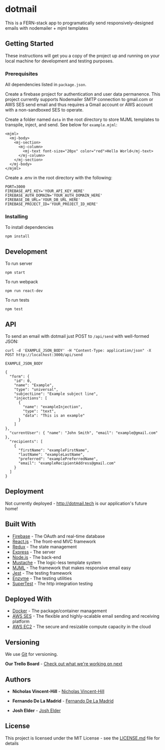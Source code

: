 # dotmail

This is a FERN-stack app to programatically send responsively-designed emails with nodemailer + mjml templates

## Getting Started

These instructions will get you a copy of the project up and running on your local machine for development and testing purposes.

### Prerequisites

All dependencies listed in `package.json`.

Create a firebase project for authentication and user data permanence. This project currently supports Nodemailer SMTP connection to gmail.com or AWS SES send email and thus requires a Gmail account or AWS account with a non-sandboxed SES to operate.

Create a folder named `data` in the root directory to store MJML templates to transpile, inject, and send. See below for `example.mjml`:

```
<mjml>
  <mj-body>
    <mj-section>
      <mj-column>
        <mj-text font-size="20px" color="red">Hello World</mj-text>
      </mj-column>
    </mj-section>
  </mj-body>
</mjml>
```

Create a .env in the root directory with the following:

```
PORT=3000
FIREBASE_API_KEY='YOUR_API_KEY_HERE'
FIREBASE_AUTH_DOMAIN='YOUR_AUTH_DOMAIN_HERE'
FIREBASE_DB_URL='YOUR_DB_URL_HERE'
FIREBASE_PROJECT_ID='YOUR_PROJECT_ID_HERE'
```

### Installing

To install dependencies

```
npm install
```

## Development

To run server

```
npm start
```

To run webpack

```
npm run react-dev
```

To run tests

```
npm test
```

## API

To send an email with dotmail just POST to `/api/send` with well-formed JSON:

```
curl -d 'EXAMPLE_JSON_BODY' -H "Content-Type: application/json" -X POST http://localhost:3000/api/send
```

```
EXAMPLE_JSON_BODY

{
  "form": {
    "id": 0,
    "name": "Example",
    "type": "universal",
    "subjectLine": "Example subject line",
    "injections": [
      {
        "name": "exampleInjection",
        "type": "text",
        "data": "This is an example"
      }
    ]
},
  "currentUser": { "name": "John Smith", "email": "example@gmail.com" },
  "recipients": [
    {
      "firstName": "exampleFirstName",
      "lastName": "exampleLastName",
      "preferred": "examplePreferredName",
      "email": "exampleRecipientAddress@gmail.com"
    }
  ]
}
```

## Deployment

Not currently deployed - http://dotmail.tech is our application's future home!

## Built With

- [Firebase](https://firebase.google.com/) - The OAuth and real-time database
- [React.js](https://reactjs.org/) - The front-end MVC framework
- [Redux](https://redux.js.org/) - The state management
- [Express](https://expressjs.com/) - The server
- [Node.js](https://nodejs.org/) - The back-end
- [Mustache](https://mustache.github.io/) - The logic-less template system
- [MJML](https://mjml.io/) - The framework that makes responsive email easy
- [Jest](https://jestjs.io/) - The testing framework
- [Enzyme](https://airbnb.io/enzyme/) - The testing utilities
- [SuperTest](https://github.com/visionmedia/supertest/) - The http integration testing

## Deployed With

- [Docker](https://www.docker.com/) - The package/container management
- [AWS SES](https://aws.amazon.com/ses/) - The flexible and highly-scalable email sending and receiving platform
- [AWS EC2](https://aws.amazon.com/ec2/) - The secure and resizable compute capacity in the cloud

## Versioning

We use [Git](https://git-scm.com/) for versioning.

**Our Trello Board** - [Check out what we're working on next](https://trello.com/b/PdQwFo3v/emailbot)

## Authors

- **Nicholas Vincent-Hill** - [Nicholas Vincent-Hill](http://nickvh.tech/)

- **Fernando De La Madrid** - [Fernando De La Madrid](https://github.com/ferdelamad/)

- **Josh Elder** - [Josh Elder](https://github.com/jcelder/)

## License

This project is licensed under the MIT License - see the [LICENSE.md](LICENSE.md) file for details
